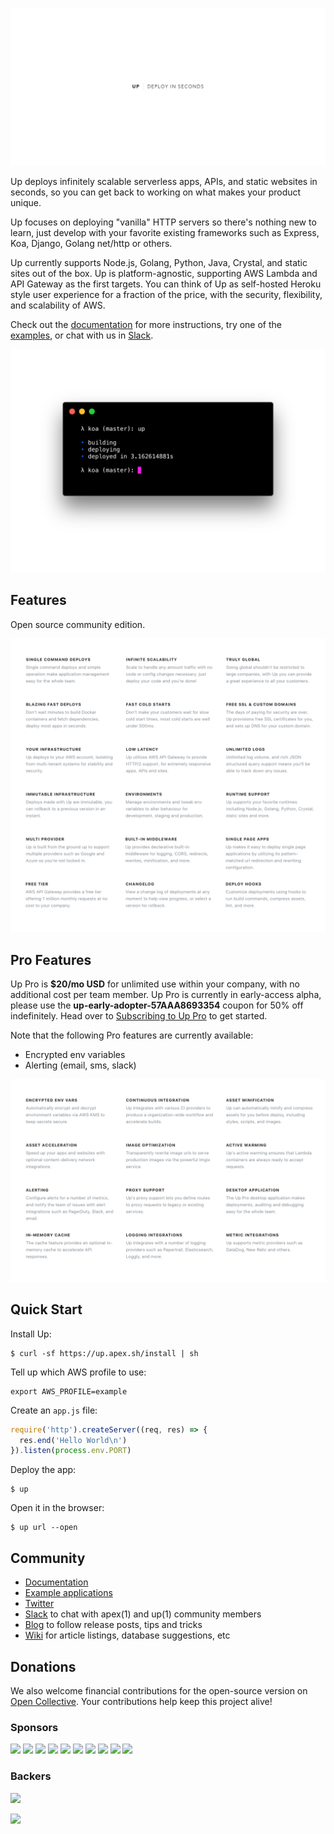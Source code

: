 ![](assets/title.png)

Up deploys infinitely scalable serverless apps, APIs, and static websites in seconds, so you can get back to working on what makes your product unique.

Up focuses on deploying "vanilla" HTTP servers so there's nothing new to learn, just develop with your favorite existing frameworks such as Express, Koa, Django, Golang net/http or others.

Up currently supports Node.js, Golang, Python, Java, Crystal, and static sites out of the box. Up is platform-agnostic, supporting AWS Lambda and API Gateway as the first targets. You can think of Up as self-hosted Heroku style user experience for a fraction of the price, with the security, flexibility, and scalability of AWS.

Check out the [documentation](https://up.docs.apex.sh/) for more instructions, try one of the [examples](https://github.com/apex/up-examples), or chat with us in [Slack](https://apex-slackin.herokuapp.com/).

![](assets/screen.png)

## Features

Open source community edition.

![Open source edition features](assets/features-community.png)

## Pro Features

Up Pro is **$20/mo USD** for unlimited use within your company, with no additional cost per team member. Up Pro is currently in early-access alpha, please use the **up-early-adopter-57AAA8693354** coupon for 50% off indefinitely. Head over to [Subscribing to Up Pro](https://up.docs.apex.sh/#guides.subscribing_to_up_pro) to get started.

Note that the following Pro features are currently available:

 - Encrypted env variables
 - Alerting (email, sms, slack)

![Pro edition features](assets/features-pro.png)

## Quick Start

Install Up:

```
$ curl -sf https://up.apex.sh/install | sh
```

Tell up which AWS profile to use:

```
export AWS_PROFILE=example
```

Create an `app.js` file:

```js
require('http').createServer((req, res) => {
  res.end('Hello World\n')
}).listen(process.env.PORT)
```

Deploy the app:

```
$ up
```

Open it in the browser:

```
$ up url --open
```

## Community

- [Documentation](https://up.docs.apex.sh/)
- [Example applications](https://github.com/apex/up-examples)
- [Twitter](https://twitter.com/tjholowaychuk)
- [Slack](https://apex-slackin.herokuapp.com/) to chat with apex(1) and up(1) community members
- [Blog](https://blog.apex.sh/) to follow release posts, tips and tricks
- [Wiki](https://github.com/apex/up/wiki) for article listings, database suggestions, etc

## Donations

We also welcome financial contributions for the open-source version on [Open Collective](https://opencollective.com/apex-up). Your contributions help keep this project alive!

### Sponsors

<a href="https://opencollective.com/apex-up/sponsor/0/website" target="_blank"><img src="https://opencollective.com/apex-up/sponsor/0/avatar.svg"></a>
<a href="https://opencollective.com/apex-up/sponsor/1/website" target="_blank"><img src="https://opencollective.com/apex-up/sponsor/1/avatar.svg"></a>
<a href="https://opencollective.com/apex-up/sponsor/2/website" target="_blank"><img src="https://opencollective.com/apex-up/sponsor/2/avatar.svg"></a>
<a href="https://opencollective.com/apex-up/sponsor/3/website" target="_blank"><img src="https://opencollective.com/apex-up/sponsor/3/avatar.svg"></a>
<a href="https://opencollective.com/apex-up/sponsor/4/website" target="_blank"><img src="https://opencollective.com/apex-up/sponsor/4/avatar.svg"></a>
<a href="https://opencollective.com/apex-up/sponsor/5/website" target="_blank"><img src="https://opencollective.com/apex-up/sponsor/5/avatar.svg"></a>
<a href="https://opencollective.com/apex-up/sponsor/6/website" target="_blank"><img src="https://opencollective.com/apex-up/sponsor/6/avatar.svg"></a>
<a href="https://opencollective.com/apex-up/sponsor/7/website" target="_blank"><img src="https://opencollective.com/apex-up/sponsor/7/avatar.svg"></a>
<a href="https://opencollective.com/apex-up/sponsor/8/website" target="_blank"><img src="https://opencollective.com/apex-up/sponsor/8/avatar.svg"></a>
<a href="https://opencollective.com/apex-up/sponsor/9/website" target="_blank"><img src="https://opencollective.com/apex-up/sponsor/9/avatar.svg"></a>

### Backers

<a href="https://opencollective.com/apex-up#backers" target="_blank"><img src="https://opencollective.com/apex-up/backers.svg?width=890"></a>


<a href="https://apex.sh"><img src="http://tjholowaychuk.com:6000/svg/sponsor"></a>

